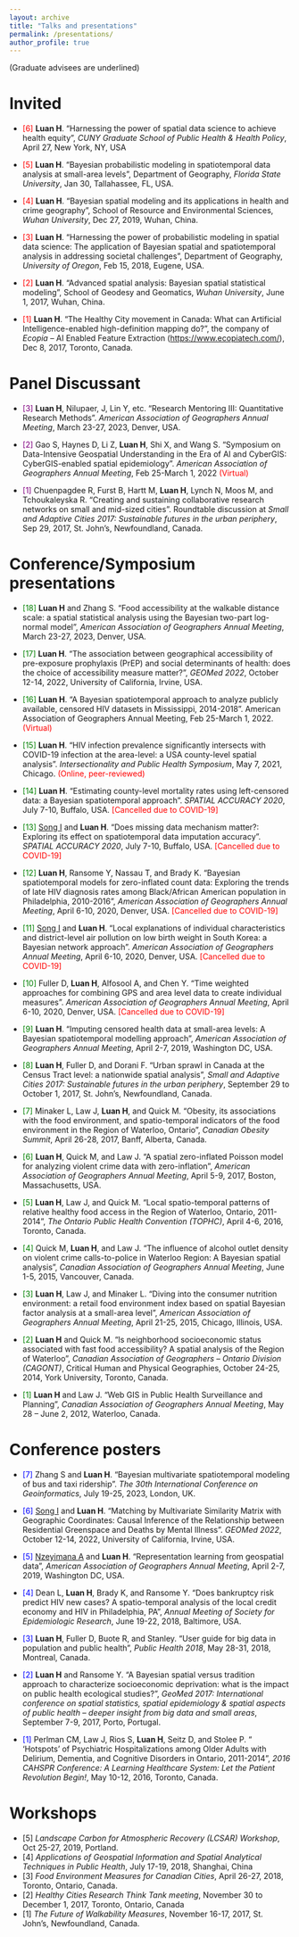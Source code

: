 ```yaml
---
layout: archive
title: "Talks and presentations"
permalink: /presentations/
author_profile: true
---
```

(Graduate advisees are underlined)

Invited
=====
* <span style="color:red">[6]</span> **Luan H**. “Harnessing the power of spatial data science to achieve health equity”, _CUNY Graduate School of Public Health & Health Policy_, April 27, New York, NY, USA

* <span style="color:red">[5]</span> **Luan H**. “Bayesian probabilistic modeling in spatiotemporal data analysis at small-area levels”, Department of Geography, _Florida State University_, Jan 30, Tallahassee, FL, USA.

* <span style="color:red">[4]</span> **Luan H**. “Bayesian spatial modeling and its applications in health and crime geography”, School of Resource and Environmental Sciences, _Wuhan University_, Dec 27, 2019, Wuhan, China.

* <span style="color:red">[3]</span> **Luan H**. “Harnessing the power of probabilistic modeling in spatial data science: The application of Bayesian spatial and spatiotemporal analysis in addressing societal challenges”, Department of Geography, _University of Oregon_, Feb 15, 2018, Eugene, USA. 

* <span style="color:red">[2]</span> **Luan H**. “Advanced spatial analysis: Bayesian spatial statistical modeling”, School of Geodesy and Geomatics, _Wuhan University_, June 1, 2017, Wuhan, China. 

* <span style="color:red">[1]</span> **Luan H**. “The Healthy City movement in Canada: What can Artificial Intelligence-enabled high-definition mapping do?”, the company of _Ecopia_ – AI Enabled Feature Extraction (https://www.ecopiatech.com/), Dec 8, 2017, Toronto, Canada.

Panel Discussant
=====
* <span style="color:purple">[3]</span> **Luan H**, Nilupaer, J, Lin Y, etc. “Research Mentoring III: Quantitative Research Methods”. _American Association of Geographers Annual Meeting_, March 23-27, 2023, Denver, USA.

* <span style="color:purple">[2]</span> Gao S, Haynes D, Li Z, **Luan H**, Shi X, and Wang S. “Symposium on Data-Intensive Geospatial Understanding in the Era of AI and CyberGIS: CyberGIS-enabled spatial epidemiology”. _American Association of Geographers Annual Meeting_, Feb 25-March 1, 2022 <span style="color:red">(Virtual)</span>

* <span style="color:purple">[1]</span> Chuenpagdee R, Furst B, Hartt M, **Luan H**, Lynch N, Moos M, and Tchoukaleyska R. “Creating and sustaining collaborative research networks on small and mid-sized cities”. Roundtable discussion at _Small and Adaptive Cities 2017: Sustainable futures in the urban periphery_, Sep 29, 2017, St. John’s, Newfoundland, Canada.

Conference/Symposium presentations
=====
* <span style="color:green">[18]</span> **Luan H** and Zhang S. “Food accessibility at the walkable distance scale: a spatial statistical analysis using the Bayesian two-part log-normal model”, _American Association of Geographers Annual Meeting_, March 23-27, 2023, Denver, USA. 

* <span style="color:green">[17]</span> **Luan H**. “The association between geographical accessibility of pre-exposure prophylaxis (PrEP) and social determinants of health: does the choice of accessibility measure matter?”, _GEOMed 2022_, October 12-14, 2022, University of California, Irvine, USA. 

* <span style="color:green">[16]</span> **Luan H**. “A Bayesian spatiotemporal approach to analyze publicly available, censored HIV datasets in Mississippi, 2014-2018”. American Association of Geographers Annual Meeting, Feb 25-March 1, 2022. <span style="color:red">(Virtual)</span>

* <span style="color:green">[15]</span> **Luan H**. “HIV infection prevalence significantly intersects with COVID-19 infection at the area-level: a USA county-level spatial analysis”. _Intersectionality and Public Health Symposium_, May 7, 2021, Chicago. <span style="color:red">(Online, peer-reviewed)</span>

* <span style="color:green">[14]</span> **Luan H**. “Estimating county-level mortality rates using left-censored data: a Bayesian spatiotemporal approach”. _SPATIAL ACCURACY 2020_, July 7-10, Buffalo, USA. <span style="color:red">[Cancelled due to COVID-19]</span>

* <span style="color:green">[13]</span> <u>Song I</u> and **Luan H**. “Does missing data mechanism matter?: Exploring its effect on spatiotemporal data imputation accuracy”. _SPATIAL ACCURACY 2020_, July 7-10, Buffalo, USA. <span style="color:red">[Cancelled due to COVID-19]</span>

* <span style="color:green">[12]</span> **Luan H**, Ransome Y, Nassau T, and Brady K. “Bayesian spatiotemporal models for zero-inflated count data: Exploring the trends of late HIV diagnosis rates among Black/African American population in Philadelphia, 2010-2016”, _American Association of Geographers Annual Meeting_, April 6-10, 2020, Denver, USA. <span style="color:red">[Cancelled due to COVID-19]</span>

* <span style="color:green">[11]</span> <u>Song I</u> and **Luan H**. “Local explanations of individual characteristics and district-level air pollution on low birth weight in South Korea: a Bayesian network approach”. _American Association of Geographers Annual Meeting_, April 6-10, 2020, Denver, USA. <span style="color:red">[Cancelled due to COVID-19]</span>

* <span style="color:green">[10]</span> Fuller D, **Luan H**, Alfosool A, and Chen Y. “Time weighted approaches for combining GPS and area level data to create individual measures”. _American Association of Geographers Annual Meeting_, April 6-10, 2020, Denver, USA. <span style="color:red">[Cancelled due to COVID-19]</span>

* <span style="color:green">[9]</span> **Luan H**. “Imputing censored health data at small-area levels: A Bayesian spatiotemporal modelling approach”, _American Association of Geographers Annual Meeting_, April 2-7, 2019,  Washington DC, USA.

* <span style="color:green">[8]</span> **Luan H**, Fuller D, and Dorani F. “Urban sprawl in Canada at the Census Tract level: a nationwide spatial analysis”, _Small and Adaptive Cities 2017: Sustainable futures in the urban periphery_, September 29 to October 1, 2017, St. John’s, Newfoundland, Canada.

* <span style="color:green">[7]</span> Minaker L, Law J, **Luan H**, and Quick M. “Obesity, its associations with the food environment, and spatio-temporal indicators of the food environment in the Region of Waterloo, Ontario”, _Canadian Obesity Summit_, April 26-28, 2017, Banff, Alberta, Canada.

* <span style="color:green">[6]</span> **Luan H**, Quick M, and Law J. “A spatial zero-inflated Poisson model for analyzing violent crime data with zero-inflation”, _American Association of Geographers Annual Meeting_, April 5-9, 2017, Boston, Massachusetts, USA.

* <span style="color:green">[5]</span> **Luan H**, Law J, and Quick M. “Local spatio-temporal patterns of relative healthy food access in the Region of Waterloo, Ontario, 2011-2014”, _The Ontario Public Health Convention (TOPHC)_, April 4-6, 2016, Toronto, Canada.

* <span style="color:green">[4]</span> Quick M, **Luan H**, and Law J. “The influence of alcohol outlet density on violent crime calls-to-police in Waterloo Region: A Bayesian spatial analysis”, _Canadian Association of Geographers Annual Meeting_, June 1-5, 2015,  Vancouver, Canada. 

* <span style="color:green">[3]</span> **Luan H**, Law J, and Minaker L. “Diving into the consumer nutrition environment: a retail food environment index based on spatial Bayesian factor analysis at a small-area level”, _American Association of Geographers Annual Meeting_, April 21-25, 2015, Chicago, Illinois, USA.

* <span style="color:green">[2]</span> **Luan H** and Quick M. “Is neighborhood socioeconomic status associated with fast food accessibility? A spatial analysis of the Region of Waterloo”, _Canadian Association of Geographers – Ontario Division (CAGONT)_, Critical Human and Physical Geographies, October 24-25, 2014, York University, Toronto, Canada.

* <span style="color:green">[1]</span> **Luan H** and Law J. “Web GIS in Public Health Surveillance and Planning”, _Canadian Association of Geographers Annual Meeting_, May 28 – June 2, 2012, Waterloo, Canada.

Conference posters
=====
* <span style="color:blue">[7]</span> Zhang S and **Luan H**. “Bayesian multivariate spatiotemporal modeling of bus and taxi ridership”. _The 30th International Conference on Geoinformatics_, July 19-25, 2023, London, UK.

* <span style="color:blue">[6]</span> <u>Song I</u> and **Luan H**. “Matching by Multivariate Similarity Matrix with Geographic Coordinates: Causal Inference of the Relationship between Residential Greenspace and Deaths by Mental Illness”. _GEOMed 2022_, October 12-14, 2022, University of California, Irvine, USA.

* <span style="color:blue">[5]</span> <u>Nzeyimana A</u> and **Luan H**. “Representation learning from geospatial data”, _American Association of Geographers Annual Meeting_, April 2-7, 2019,  Washington DC, USA.

* <span style="color:blue">[4]</span> Dean L, **Luan H**, Brady K, and Ransome Y. “Does bankruptcy risk predict HIV new cases? A spatio-temporal analysis of the local credit economy and HIV in Philadelphia, PA”, _Annual Meeting of Society for Epidemiologic Research_, June 19-22, 2018, Baltimore, USA.

* <span style="color:blue">[3]</span> **Luan H**, Fuller D, Buote R, and Stanley. “User guide for big data in population and public health”, _Public Health 2018_, May 28-31, 2018, Montreal, Canada.

* <span style="color:blue">[2]</span> **Luan H** and Ransome Y. “A Bayesian spatial versus tradition approach to characterize socioeconomic deprivation: what is the impact on public health ecological studies?”, _GeoMed 2017: International conference on spatial statistics, spatial epidemiology & spatial aspects of public health – deeper insight from big data and small areas_, September 7-9, 2017,  Porto, Portugal.

* <span style="color:blue">[1]</span> Perlman CM, Law J, Rios S, **Luan H**, Seitz D, and Stolee P. “ ‘Hotspots’ of Psychiatric Hospitalizations among Older Adults with Delirium, Dementia, and Cognitive Disorders in Ontario, 2011-2014”, _2016 CAHSPR Conference: A Learning Healthcare System: Let the Patient Revolution Begin!_, May 10-12, 2016, Toronto, Canada.

Workshops
=====
* [5] _Landscape Carbon for Atmospheric Recovery (LCSAR) Workshop_, Oct 25-27, 2019, Portland.
* [4] _Applications of Geospatial Information and Spatial Analytical Techniques in Public Health_, July 17-19, 2018,  Shanghai, China
* [3] _Food Environment Measures for Canadian Cities_, April 26-27, 2018, Toronto, Ontario, Canada.
* [2] _Healthy Cities Research Think Tank meeting_, November 30 to December 1, 2017, Toronto, Ontario, Canada
* [1] _The Future of Walkability Measures_, November 16-17, 2017, St. John’s, Newfoundland, Canada.